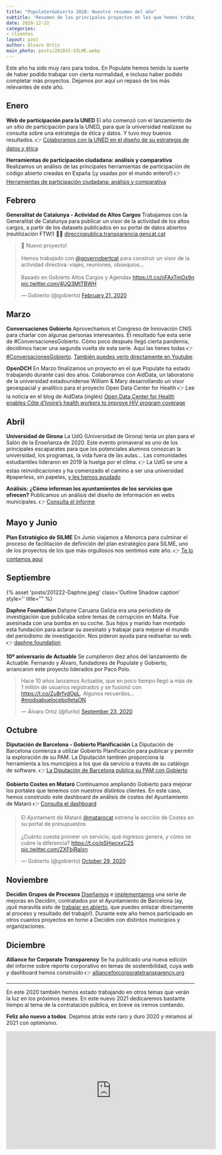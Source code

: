 ```yaml
---
title: "Populate+Gobierto 2020: Nuestro resumen del año"
subtitle: 'Resumen de los principales proyectos en los que hemos trabajado este año'
date: 2020-12-22
categories:
- clientes
layout: post
author: Álvaro Ortiz
main_photo: posts/201015-SILME.webp
---
```


Este año ha sido muy raro para todos. En Populate hemos tenido la suerte de haber podido trabajar con cierta normalidad, e incluso haber podido completar más proyectos. Dejamos por aquí un repaso de los más relevantes de este año. 

## Enero

**Web de participación para la UNED** El año comenzó con el lanzamiento de un sitio de participación para la UNED, para que la universidad realizase su consulta sobre una estrategia de ética y datos. Y tuvo muy buenos resultados. 👉 [Colaboramos con la UNED en el diseño de su estrategia de datos y ética](https://gobierto.es/blog/20200211-uned-participacion-etica-datos.html)

**Herramientas de participación ciudadana: análisis y comparativa** Realizamos un análisis de las principales herramientas de participación de código abierto creadas en España (¡y usadas por el mundo entero!) 👉 [Herramientas de participación ciudadana: análisis y comparativa](https://gobierto.es/blog/20200128-como-elegir-plataforma-participacion-ciudadana.html)

## Febrero

**Generalitat de Catalunya - Actividad de Altos Cargos** Trabajamos con la Generalitat de Catalunya para publicar un visor de la actividad de los altos cargos, a partir de los datasets publicados en su portal de datos abiertos (reutilización FTW!) 👩‍💻 [direcciopublica.transparencia.gencat.cat](https://direcciopublica.transparencia.gencat.cat/)

<blockquote class="twitter-tweet"><p lang="es" dir="ltr">🧶 Nuevo proyecto! <br><br>Hemos trabajado con <a href="https://twitter.com/governobertcat?ref_src=twsrc%5Etfw">@governobertcat</a> para construir un visor de la actividad directiva: viajes, reuniones, obsequios...<br><br>Basado en Gobierto Altos Cargos y Agendas <a href="https://t.co/nFAxTmOx9n">https://t.co/nFAxTmOx9n</a> <a href="https://t.co/4UQ3MtTBWH">pic.twitter.com/4UQ3MtTBWH</a></p>&mdash; Gobierto (@gobierto) <a href="https://twitter.com/gobierto/status/1230805832918601729?ref_src=twsrc%5Etfw">February 21, 2020</a></blockquote> <script async src="https://platform.twitter.com/widgets.js" charset="utf-8"></script> 

## Marzo

**Conversaciones Gobierto** Aprovechamos el Congreso de Innovación CNIS para charlar con algunas personas interesantes. El resultado fue esta serie de #ConversacionesGobierto. Cómo poco después llegó cierta pandemia, decidimos hacer una segunda vuelta de esta serie. Aquí las tienes todas 👉 [#ConversacionesGobierto](https://gobierto.es/conversaciones/). [También puedes verlo directamente en Youtube](https://www.youtube.com/playlist?list=PLKRQJhbsUYhNB-Sg8Svte0mqEtgOnxKTQ).

**OpenDCH** En Marzo finalizamos un proyecto en el que Populate ha estado trabajando durante casi dos años. Colaboramos con AidData, un laboratorio de la universidad estadounidense William & Mary desarrollando un visor geoespacial y analítico para el proyecto Open Data Center for Health 👉 Lee la noticia en el blog de AidData (inglés) [Open Data Center for Health enables Côte d’Ivoire’s health workers to improve HIV program coverage](https://www.aiddata.org/blog/open-data-center-for-health-enables-cote-divoires-health-workers-to-improve-hiv-program-coverage)

## Abril

**Universidad de Girona** La UdG (Universidad de Girona) tenía un plan para el Salón de la Enseñanza de 2020. Este evento primaveral es uno de los principales escaparates para que los potenciales alumnos conozcan la universidad, los programas, la vida fuera de las aulas… Las comunidades estudiantiles lideraron en 2019 la huelga por el clima. 👉 La UdG se une a estas reinvidicaciones y ha comenzado el camino a ser una universidad #paperless, sin papeles, [y les hemos ayudado](https://gobierto.es/blog/20200916-udg-experience.html)

**Análisis: ¿Cómo informan los ayuntamientos de los servicios que ofrecen?**  Publicamos un análisis del diseño de información en webs municipales. 👉 [Consulta el informe](https://gobierto.es/blog/20200422-analisis-servicios-municipales.html)


## Mayo y Junio 

<!-- {% asset 'posts/201015-SILME.webp' class='Outline Shadow caption' style='' title="" %} -->

**Plan Estratégico de SILME** En Junio viajamos a Menorca para culminar el proceso de facilitación de definición del plan estratégico para SILME, uno de los proyectos de los que más orgullosos nos sentimos este año. 👉 [Te lo contamos aquí](https://gobierto.es/blog/20201016-silme-plan-estrategico-participacion.html)



## Septiembre

{% asset 'posts/201222-Daphne.jpeg' class='Outline Shadow caption' style='' title="" %}

**Daphne Foundation** Dahpne Caruana Galizia era una periodista de investigación que publicaba sobre temas de corrupción en Malta. Fue asesinada con una bomba en su coche. Sus hijos y marido han montado esta fundación para aclarar su asesinato y trabajar para mejorar el mundo del periodismo de investigación. Nos pideron ayuda para rediseñar su web. 👉 [daphne.foundation](https://daphne.foundation)

**10º aniversario de Actuable** Se cumplieron diez años del lanzamiento de Actuable. Fernando y Álvaro, fundadores de Populate y Gobierto, arrancaron este proyecto liderados por Paco Polo. 

<blockquote class="twitter-tweet"><p lang="es" dir="ltr">Hace 10 años lanzamos Actuable, que en poco tiempo llegó a más de 1 millón de usuarios registrados y se fusionó con <a href="https://t.co/Zu8rfvdOpL">https://t.co/Zu8rfvdOpL</a>. Algunos recuerdos... <a href="https://twitter.com/hashtag/modoabuelocebolletaON?src=hash&amp;ref_src=twsrc%5Etfw">#modoabuelocebolletaON</a></p>&mdash; Álvaro Ortiz (@furilo) <a href="https://twitter.com/furilo/status/1308687113643270144?ref_src=twsrc%5Etfw">September 23, 2020</a></blockquote> <script async src="https://platform.twitter.com/widgets.js" charset="utf-8"></script> 


## Octubre

**Diputación de Barcelona - Gobierto Planificación** La Diputación de Barcelona comienza a utilizar Gobierto Planificación para publicar y permitir la exploración de su PAM. La Diputación también proporciona la herramienta a los municipios a los que da servicio a través de su catálogo de software. 👉 [La Diputación de Barcelona publica su PAM con Gobierto](https://gobierto.es/blog/20201016-diputacion-de-barcelona-gobierto-planificacion.html)


**Gobierto Costes en Mataró** Continuamos ampliando Gobierto para mejorar los portales que tenemos con nuestros distintos clientes. En este caso, hemos construido este dashboard de análisis de costes del Ayuntamiento de Mataró  👉 [Consulta el dashboard](https://pressupost.mataro.cat/visualizaciones/costes)

<blockquote class="twitter-tweet"><p lang="es" dir="ltr">El Ajuntament de Mataró <a href="https://twitter.com/matarocat?ref_src=twsrc%5Etfw">@matarocat</a> estrena la sección de Costes en su portal de presupuestos<br><br>¿Cuánto cuesta proveer un servicio, qué ingresos genera, y cómo se cubre la diferencia? <a href="https://t.co/pSHwcxxC25">https://t.co/pSHwcxxC25</a> <a href="https://t.co/ZXFbjRaIxn">pic.twitter.com/ZXFbjRaIxn</a></p>&mdash; Gobierto (@gobierto) <a href="https://twitter.com/gobierto/status/1321748687186464773?ref_src=twsrc%5Etfw">October 29, 2020</a></blockquote> <script async src="https://platform.twitter.com/widgets.js" charset="utf-8"></script> 


## Noviembre

**Decidim Grupos de Procesos** [Diseñamos](https://github.com/decidim/decidim/issues/6495) e [implementamos](https://github.com/decidim/decidim/projects/17) una serie de mejoras en Decidim, contratados por el Ayuntamiento de Barcelona (ay, ¡qué maravilla esto de [trabajar en abierto](https://gobierto.es/blog/20180123-decidim-diseno-populate.html#cómo-se-trabaja-en-decidim), que puedes enlazar directamente al proceso y resultado del trabajo!). Durante este año hemos participado en otros cuantos proyectos en torno a Decidim con distintos municipios y organizaciones. 


## Diciembre

**Alliance for Corporate Transparency** Se ha publicado una nueva edición del informe sobre reporte corporativo en temas de sostenibilidad, cuya web y dashboard hemos construido 👉 [allianceforcorporatetransparency.org](http://www.allianceforcorporatetransparency.org/)

<hr class="mb-8">

En este 2020 también hemos estado trabajando en otros temas que verán la luz en los próximos meses. En este nuevo 2021 dedicaremos bastante tiempo al tema de la contratación pública, en breve os iremos contando. 

**Feliz año nuevo a todos**. Dejamos atrás este raro y duro 2020 y miramos al 2021 con optimismo. 

<div class="video_wrapper bigger">
<iframe width="560" height="315" src="https://www.youtube.com/embed/FmuswTEGF-U" frameborder="0" allow="accelerometer; autoplay; clipboard-write; encrypted-media; gyroscope; picture-in-picture" allowfullscreen></iframe>
</div>